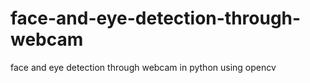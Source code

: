 # face-and-eye-detection-through-webcam
face and eye detection through webcam in python using opencv
